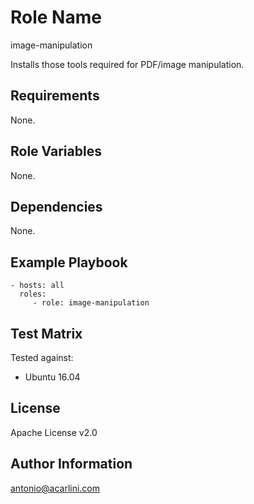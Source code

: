 Role Name
=========

image-manipulation

Installs those tools required for PDF/image manipulation.

Requirements
------------

None.

Role Variables
--------------

None.

Dependencies
------------

None.

Example Playbook
----------------

    - hosts: all
      roles:
         - role: image-manipulation

Test Matrix
-----------

Tested against:

- Ubuntu 16.04

License
-------

Apache License v2.0

Author Information
------------------

antonio@acarlini.com
